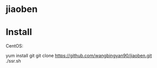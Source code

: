 # jiaoben

# Install

CentOS:

yum install git
git clone https://github.com/wangbingyan90/jiaoben.git
./ssr.sh




